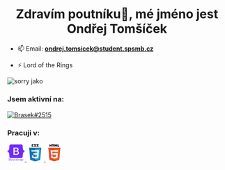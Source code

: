 <h1 align="center">Zdravím poutníku👋, mé jméno jest Ondřej Tomšíček</h1>

- 📫 Email: **ondrej.tomsicek@student.spsmb.cz**

- ⚡ Lord of the Rings 
<img src="https://i.pinimg.com/originals/dd/c2/1f/ddc21f8c278a27abd4be7a0c48f72a26.gif" alt="sorry jako" height="150px" width="150px"/>
<h3 align="left">Jsem aktivní na:</h3>
<p align="left">
<a href="https://discord.gg/Brasek#2515" target="blank"><img align="center" src="https://raw.githubusercontent.com/rahuldkjain/github-profile-readme-generator/master/src/images/icons/Social/discord.svg" alt="Brasek#2515" height="30" width="40" /></a>
</p>

<h3 align="left">Pracuji v:</h3>
<p align="left"> <a href="https://getbootstrap.com" target="_blank" rel="noreferrer"> <img src="https://raw.githubusercontent.com/devicons/devicon/master/icons/bootstrap/bootstrap-plain-wordmark.svg" alt="bootstrap" width="40" height="40"/> </a> <a href="https://www.w3schools.com/css/" target="_blank" rel="noreferrer"> <img src="https://raw.githubusercontent.com/devicons/devicon/master/icons/css3/css3-original-wordmark.svg" alt="css3" width="40" height="40"/> </a> <a href="https://www.w3.org/html/" target="_blank" rel="noreferrer"> <img src="https://raw.githubusercontent.com/devicons/devicon/master/icons/html5/html5-original-wordmark.svg" alt="html5" width="40" height="40"/> </a> </p>


<!--
**Tomsa159/Tomsa159** is a ✨ _special_ ✨ repository because its `README.md` (this file) appears on your GitHub profile.

Here are some ideas to get you started:

- 🔭 I’m currently working on ...
- 🌱 I’m currently learning ...
- 👯 I’m looking to collaborate on ...
- 🤔 I’m looking for help with ...
- 💬 Ask me about ...
- 📫 How to reach me: ...
- 😄 Pronouns: ...
- ⚡ Fun fact: ...
-->
